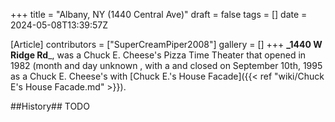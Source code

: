 +++
title = "Albany, NY (1440 Central Ave)"
draft = false
tags = []
date = 2024-05-08T13:39:57Z

[Article]
contributors = ["SuperCreamPiper2008"]
gallery = []
+++
**_1440 W Ridge Rd**_, was a Chuck E. Cheese's Pizza Time Theater that opened in 1982 (month and day unknown , with a  and closed on September 10th, 1995 as a Chuck E. Cheese's with [Chuck E.'s House Facade]({{< ref "wiki/Chuck E's House Facade.md" >}}).

##History##
TODO